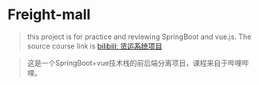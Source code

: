 # Freight-mall
> this project is for practice and reviewing SpringBoot and vue.js. The source course link is [bilibili: 货运系统项目]([【货运系统项目】带你从0搭建一个springboot+vue实战项目！_哔哩哔哩_bilibili](https://www.bilibili.com/video/BV1qY411F76k?p=1&vd_source=03f80efad638d4de11b935a85e545fd8))

> 这是一个SpringBoot+vue技术栈的前后端分离项目，课程来自于哔哩哔哩。
